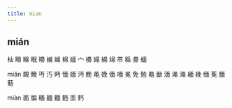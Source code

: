 ```yaml
---
title: mian
---
```


## mián
杣
矈
矊
眠
矏
檰
嬵
棉
媔
宀
櫋
婂
綿
绵
芇
緜
臱
蝒














miǎn
靦
鮸
丏
汅
眄
愐
媔
沔
睌
黾
娩
偭
喕
冕
免
勉
黽
勔
湎
渑
澠
緬
絻
缅
莬
腼
葂










miàn
面
牑
糆
麺
麵
麪
靣
麫
